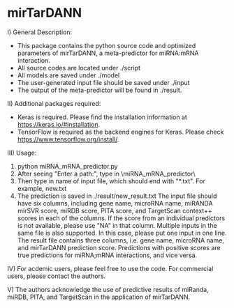 # mirTarDANN
I) General Description:
- This package contains the python source code and optimized parameters of mirTarDANN, a meta-predictor for miRNA:mRNA interaction.
- All source codes are located under ./script
- All models are saved under ./model
- The user-generated input file should be saved under ./input
- The output of the meta-predictor will be found in ./result.


II) Additional packages required:
- Keras is required. Please find the installation information at https://keras.io/#installation. 
- TensorFlow is required as the backend engines for Keras. Please check https://www.tensorflow.org/install/. 


III) Usage:
1. python miRNA_mRNA_predictor.py
2. After seeing "Enter a path:", type in \miRNA_mRNA_predictor\
3. Then type in name of input file, which should end with "*.txt". For example, new.txt
4. The prediction is saved in ./result/new_result.txt
The input file should have six columns, including gene name, microRNA name, miRANDA mirSVR score, miRDB score, PITA score, and TargetScan context++ scores in each of the columns. If the score from an individual predictors is not available, please use "NA" in that column. Multiple inputs in the same file is also supported. In this case, please put one input in one line.
The result file contains three columns, i.e. gene name, microRNA name, and mirTarDANN prediction score. Predictions with positive scores are true predictions for miRNA;mRNA interactions, and vice versa. 


IV) For acdemic users, please feel free to use the code. For commercial users, please contact the authors.

V) The authors acknowledge the use of predictive results of miRanda, miRDB, PITA, and TargetScan in the application of mirTarDANN.



